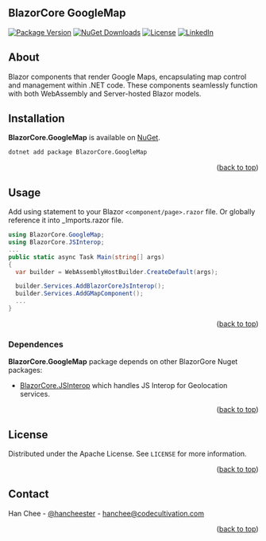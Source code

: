 <div id="top"></div>

## BlazorCore GoogleMap
[![Package Version](https://img.shields.io/nuget/v/BlazorCore.GoogleMap?label=Latest%20Version)](https://www.nuget.org/packages/BlazorCore.GoogleMap/)
[![NuGet Downloads](https://img.shields.io/nuget/dt/BlazorCore.GoogleMap?label=Downloads)](https://www.nuget.org/packages/BlazorCore.GoogleMap/)
[![License](https://img.shields.io/badge/License-Apache_2.0-blue.svg)](https://github.com/hancheester/BlazorCore.GoogleMap/blob/master/LICENSE)
[![LinkedIn](https://img.shields.io/badge/Linkedin-%230077B5.svg?logo=linkedin&logoColor=white)](https://www.linkedin.com/in/hanchee)

## About
Blazor components that render Google Maps, encapsulating map control and management within .NET code. These components seamlessly function with both WebAssembly and Server-hosted Blazor models.

## Installation
**BlazorCore.GoogleMap** is available on [NuGet](https://www.nuget.org/packages/BlazorCore.GoogleMap).
```sh
dotnet add package BlazorCore.GoogleMap
```

<p align="right">(<a href="#top">back to top</a>)</p>

## Usage
Add using statement to your Blazor `<component/page>.razor` file. Or globally reference it into _Imports.razor file.

```csharp
using BlazorCore.GoogleMap;
using BlazorCore.JSInterop;
...
public static async Task Main(string[] args)
{
  var builder = WebAssemblyHostBuilder.CreateDefault(args);

  builder.Services.AddBlazorCoreJsInterop();
  builder.Services.AddGMapComponent();
  ...
}
```

<p align="right">(<a href="#top">back to top</a>)</p>

### Dependences
**BlazorCore.GoogleMap** package depends on other BlazorGore Nuget packages:
- [BlazorCore.JSInterop](https://www.nuget.org/packages/BlazorCore.JSInterop)
which handles JS Interop for Geolocation services.

<p align="right">(<a href="#top">back to top</a>)</p>

## License
Distributed under the Apache License. See `LICENSE` for more information.

<p align="right">(<a href="#top">back to top</a>)</p>

## Contact
Han Chee - [@hancheester](https://x.com/hancheester) - hanchee@codecultivation.com

<p align="right">(<a href="#top">back to top</a>)</p>

